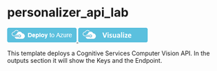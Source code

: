 # personalizer_api_lab

<a href="https://portal.azure.com/#create/Microsoft.Template/uri/https%3A%2F%2Fraw.githubusercontent.com%2Fjakeatmsft%2Fpersonalizer_api_lab%2Fmaster%2Fazuredeploy.json" target="_blank">
<img src="https://raw.githubusercontent.com/Azure/azure-quickstart-templates/master/1-CONTRIBUTION-GUIDE/images/deploytoazure.png"/>
</a>
<a href="http://armviz.io/#/?load=https%3A%2F%2Fraw.githubusercontent.com%2Fjakeatmsft%2Fpersonalizer_api_lab%2Fmaster%2Fazuredeploy.json" target="_blank">
<img src="https://raw.githubusercontent.com/Azure/azure-quickstart-templates/master/1-CONTRIBUTION-GUIDE/images/visualizebutton.png"/>
</a>

This template deploys a Cognitive Services Computer Vision API.
In the outputs section it will show the Keys and the Endpoint.